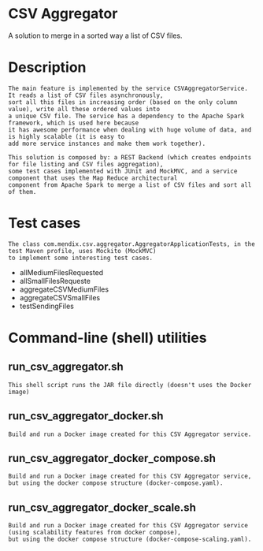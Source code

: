 # CSV Aggregator

A solution to merge in a sorted way a list of CSV files. 

# Description

    The main feature is implemented by the service CSVAggregatorService. It reads a list of CSV files asynchronously, 
    sort all this files in increasing order (based on the only column value), write all these ordered values into
    a unique CSV file. The service has a dependency to the Apache Spark framework, which is used here because
    it has awesome performance when dealing with huge volume of data, and is highly scalable (it is easy to
    add more service instances and make them work together).

    This solution is composed by: a REST Backend (which creates endpoints for file listing and CSV files aggregation),
    some test cases implemented with JUnit and MockMVC, and a service component that uses the Map Reduce architectural
    component from Apache Spark to merge a list of CSV files and sort all of them.

# Test cases

    The class com.mendix.csv.aggregator.AggregatorApplicationTests, in the test Maven profile, uses Mockito (MockMVC)
    to implement some interesting test cases.
* allMediumFilesRequested
* allSmallFilesRequeste
* aggregateCSVMediumFiles
* aggregateCSVSmallFiles
* testSendingFiles

# Command-line (shell) utilities

## run_csv_aggregator.sh
    This shell script runs the JAR file directly (doesn't uses the Docker image)

## run_csv_aggregator_docker.sh
    Build and run a Docker image created for this CSV Aggregator service.

## run_csv_aggregator_docker_compose.sh
    Build and run a Docker image created for this CSV Aggregator service, 
    but using the docker compose structure (docker-compose.yaml).

## run_csv_aggregator_docker_scale.sh
    Build and run a Docker image created for this CSV Aggregator service (using scalability features from docker compose), 
    but using the docker compose structure (docker-compose-scaling.yaml).